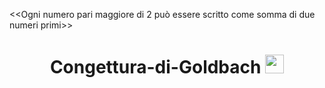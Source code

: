 
&lt;&lt;Ogni numero pari maggiore di 2 può essere scritto come somma di due numeri primi>>
<h1 align="center">
  Congettura-di-Goldbach 
  <img src="https://thatsmaths.files.wordpress.com/2021/02/goldbach-triangle-easycalculation.jpg" width="30px"/>
</h1>
